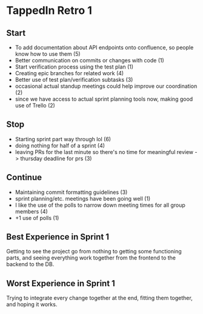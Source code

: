 # TappedIn Retro 1

## Start
* To add documentation about API endpoints onto confluence, so people know how to use them (5)
* Better communication on commits or changes with code (1)
* Start verification process using the test plan (1)
* Creating epic branches for related work  (4)
* Better use of test plan/verification subtasks (3)
* occasional actual standup meetings could help improve our coordination (2)
* since we have access to actual sprint planning tools now, making good use of Trello (2)

## Stop
* Starting sprint part way through lol (6)
* doing nothing for half of a sprint (4)
* leaving PRs for the last minute so there's no time for meaningful review  -> thursday deadline for prs (3)

## Continue
* Maintaining commit formatting guidelines (3)
* sprint planning/etc. meetings have been going well (1)
* I like the use of the polls to narrow down meeting times for all group members (4)
* +1 use of polls (1)

## Best Experience in Sprint 1

Getting to see the project go from nothing to getting some functioning parts, and seeing everything work together from the frontend to the backend to the DB.

## Worst Experience in Sprint 1

Trying to integrate every change together at the end, fitting them together, and hoping it works.